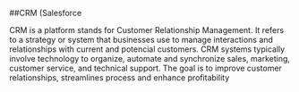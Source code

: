 ##CRM (Salesforce

CRM is a platform stands for Customer Relationship Management. It refers to a strategy or system that businesses use to manage interactions and relationships with current and potencial customers.
CRM systems typically involve technology to organize, automate and synchronize sales, marketing, customer service, and technical support. The goal is to improve customer relationships, streamlines process and enhance profitability
